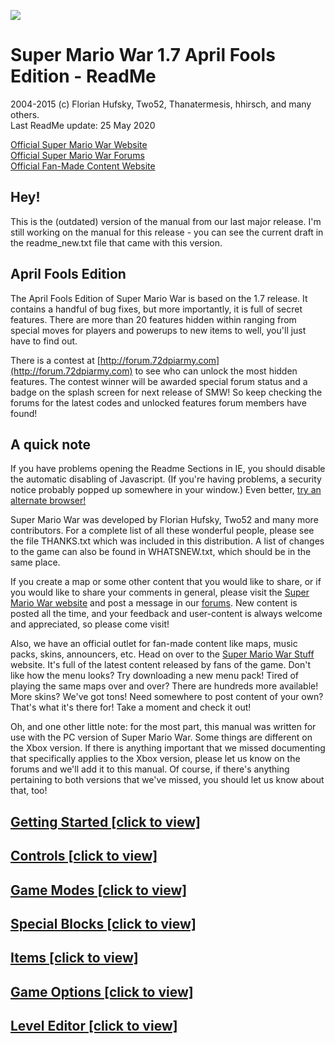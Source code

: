 ![](gfx/docs/splash.png)

<div id="content">

# Super Mario War 1.7 April Fools Edition - ReadMe

2004-2015 (c) Florian Hufsky, Two52, Thanatermesis, hhirsch, and many others.  
Last ReadMe update: 25 May 2020  

[Official Super Mario War Website](http://smw.72dpiarmy.com)  
[Official Super Mario War Forums](http://forum.72dpiarmy.com)  
[Official Fan-Made Content Website](http://smwstuff.com)

## Hey!

<div>

This is the (outdated) version of the manual from our last major release. I'm still working on the manual for this release - you can see the current draft in the readme_new.txt file that came with this version.

</div>

## April Fools Edition

<div>

The April Fools Edition of Super Mario War is based on the 1.7 release. It contains a handful of bug fixes, but more importantly, it is full of secret features. There are more than 20 features hidden within ranging from special moves for players and powerups to new items to well, you'll just have to find out.

There is a contest at [http://forum.72dpiarmy.com](http://forum.72dpiarmy.com) to see who can unlock the most hidden features. The contest winner will be awarded special forum status and a badge on the splash screen for next release of SMW! So keep checking the forums for the latest codes and unlocked features forum members have found!

</div>

## A quick note

<div>

If you have problems opening the Readme Sections in IE, you should disable the automatic disabling of Javascript. (If you're having problems, a security notice probably popped up somewhere in your window.) Even better, [try an alternate browser!](http://www.getfirefox.com)

Super Mario War was developed by Florian Hufsky, Two52 and many more contributors. For a complete list of all these wonderful people, please see the file THANKS.txt which was included in this distribution. A list of changes to the game can also be found in WHATSNEW.txt, which should be in the same place.

If you create a map or some other content that you would like to share, or if you would like to share your comments in general, please visit the [Super Mario War website](http://smw.72dpiarmy.com) and post a message in our [forums](http://forum.72dpiarmy.com). New content is posted all the time, and your feedback and user-content is always welcome and appreciated, so please come visit!

Also, we have an official outlet for fan-made content like maps, music packs, skins, announcers, etc. Head on over to the [Super Mario War Stuff](http://smwstuff.com) website. It's full of the latest content released by fans of the game. Don't like how the menu looks? Try downloading a new menu pack! Tired of playing the same maps over and over? There are hundreds more available! More skins? We've got tons! Need somewhere to post content of your own? That's what it's there for! Take a moment and check it out!

Oh, and one other little note: for the most part, this manual was written for use with the PC version of Super Mario War. Some things are different on the Xbox version. If there is anything important that we missed documenting that specifically applies to the Xbox version, please let us know on the forums and we'll add it to this manual. Of course, if there's anything pertaining to both versions that we've missed, you should let us know about that, too!

</div>

## [Getting Started [click to view]](javascript:toggleIt('gs'))

<div id="gs" class="leftbar" style="display: none;">

![](gfx/docs/ss01.png)

Super Mario War is a game for up to four players with many different modes of play. The basic goal of the game is to be the last player standing, and to accomplish this goal you must jump on your opponents' heads to kill them. There are many Mario-themed items you can use to help you kill your opponents, as well. In addition, there are several variations on this basic gameplay mechanic which you can try, such as Chicken, Capture The Flag, and so on. Plus, for those who enjoy customization, there are several aspects of the game which you can tweak to your liking through the Options menus, and if you like, you can make your own maps, skins, and other custom content to use (or download others' to use), too!

This section of the manual explains how to navigate the game's menus, and contains a short explanation of Tournaments and Tours as well. Please note that all of the controls listed in this section are defaults, and can be reconfigured if you like.

### The Main Menu

![](gfx/docs/ss02.png)

From this menu, you can access everything else in the game.

*   **Start** will take you to the Team and Character Selection screen (see below).*   **Players** allows you to change players between Player (human), Bot (computer), and None. You can't have less than two players active at any one time.*   **Match** allows you to select Single Game, Tournament 2 through 10, or any Tours you have on your machine. See Tournaments and Tours, below.*   **Options** takes you to the Options menu. For more information, check its section towards the end of this manual.*   **Controls** lets you configure the players' control schemes to your liking. For more info, check the Controls section of this manual.*   **Exit** causes the game to exit.

    ### Team and Character Selection

    ![](gfx/docs/ss03.png)

    From this screen, you can configure who is using which character and is on which team.

    *   You can select what character you'd like to be, out of all the skins you have on your machine, with Up and Down.*   You can select what team you want to be on with Left and Right.*   If you want to have the game select a skin for you at random, press Up and Down together (or if using a joystick, press the Random button).*   If you want to have a different random skin at the beginning of each match, without being able to see it beforehand, press Left and Right together (or with a joystick, press the Fast-Scroll and Random buttons together), which will change your skin into a flashing letter R.*   Press your Turbo key to lock in your selection, unless you're Player 1, who uses Enter. (If you're using a joystick, press Jump to lock in your selection, no matter which player you are.)  
    After all players have locked in, you can press Enter on this screen to go to the Game Selection screen.

    ### Game Selection

    ![](gfx/docs/ss04.png)

    From this menu, you can select your game mode, select the map you wish to use, change various mode settings, and tag your maps for easy selection. (When playing a Tour, all options on this screen, besides Start, are disabled.)

    *   **Start** starts the game.*   **Mode** allows you to change game modes. For info on these, please refer to the Game Modes section of this manual.*   **Lives/Kills/Time/Etc.** allows you to change the current game mode's basic parameter (i.e. the game length).*   **Map** allows you to change the map you want to use. You can press Left or Right to pick another map, or hold Left Shift and press Left or Right to go forward or backward 10 maps at a time. Or you can repeatedly press a letter or a number to cycle through maps whose names start with it.*   **Filters** allows you to select maps that only meet certain criteria. You can select one or more categories (such as whether or not the map contains moving platforms) and the game will only give you maps that meet all the criteria established. The bottom category, Simple, can be used as a custom filter by selecting the green question mark icon, which will give you a thumbnail view (see below) of all the maps. From there, maps can be toggled on (signified by a little coin) and off.*   **Thumbs** allows you to view many maps at once with a "thumbnail"-style view. To view other pages, scroll up or down off the screen, or hold Left Shift and press Up or Down.

    ### Playing the Game

    ![](gfx/docs/ss05.png) ![](gfx/docs/ss06.png)

    The main goal of the game is to stomp on your opponents' heads to kill them, although depending on the map you're playing on, you may be able to kill them in other ways, such as with items. There may also be additional rules or a different way of winning, depending on the mode you are playing; for information on these, you can check the Game Modes section of this manual. For information on the controls you'll be using to play the game, check out the section on Controls, below. And to learn about the different items and map elements you can use to turn the tables on your opponents, take a look at the Items and Special Blocks sections, towards the middle of the manual.

    ### Tournaments and Tours

    ![](gfx/docs/ss07.png) ![](gfx/docs/ss08.png)

    In a Tournament, players play games until one player has amassed a certain number of wins. The number of the Tournament determines how many wins are required (so, if you pick Tournament 4, you have to win four times). Each time a player wins, they will receive an icon on the scoreboard (first picture, above). This icon will be representative of the mode played.

    In a Tour, players play a series of predetermined games ("tour stops"). At the end of each game, players receive points based on how well they placed, and icons will be displayed on the scoreboard (second picture, above) to show just how each player placed in that round. Tours can be created by making a text file in the game's Tours subdirectory, following the correct format (check out simple.txt for more info). It is possible to designate how valuable each individual tour stop is (this information is displayed along the top of the scoreboard - see the screenshot), as well as which tour stops grant a bonus item to the winner.

    At the end of a Tournament, or after every game within the Tournament if that option is set (see the Options section towards the end of this manual), the winner will get a chance to spin the bonus wheel to acquire an item that they can use in the next game or games. However, in Tours, the bonus wheel will only appear in places where the tour's creator designates it, regardless of any current settings. Tour stops with this opportunity are represented on the scoreboard as small winged yellow boxes.

    </div>

## [Controls [click to view]](javascript:toggleIt('c'))

<div id="c" class="leftbar" style="display: none;">

### [PC - Keyboard [click to view]](javascript:toggleIt('pck'))

<!--Thanks to https://www.tablesgenerator.com/markdown_tables for generating this table, I was too lazy to figure it out :p-->

<div id="pck" style="display: none;">

The following are the default controls. Controls can be configured within the Controls menu, accessible from the main menu. From there, you can also switch your input devices to joysticks (see the next section for information on joystick controls).

#### Game controls

<div>

| Control  | Player 1    | Player 2 | Player 3 | Player 4           |
|----------|-------------|----------|----------|--------------------|
| Left     | Left arrow  | A        | G        | L                  |
| Right    | Right arrow | D        | J        | ' (apostrophe)     |
| Jump     | Up arrow    | W        | Y        | P                  |
| Down     | Down arrow  | S        | H        | ; (semicolon)      |
| Turbo    | Right Ctrl  | E        | U        | [ (square bracket) |
| Use Item | Right Shift | Q        | T        | O                  |
| Pause    | Enter       | n/a      | n/a      | n/a                |
| Exit     | esc         | n/a      | n/a      | n/a                |

*   Press **Left** or **Right** to move left or right.*   Press **Jump** to jump. Press **Down** to jump down through certain platforms.*   Press **Turbo** to fire your weapon or to explode if you are a Bob-Omb. Hold **Turbo** and press **Left** or **Right** to run. While running, you can pick up shells and blue blocks that are not moving. To throw these items forward, release the Turbo key. To drop shells without throwing them, hold **Down** and release the Turbo key.*   Press **Use Item** to use whatever item is stored in your Item box. For more information on items, see their section below.*   Press **Pause** to pause the game. Press it a second time to resume.*   Press **Exit** to pause the game and bring up a dialog box. From there, you can either resume play or quit the game and return to the Game Selection menu.*   Once the game has ended and the victory fanfare has played, pressing either **Pause** or **Exit** will exit the game and return you to the Game Selection menu (or to the Scoreboard if in a Tournament or a Tour).</div>

#### Menu controls

<div>

| Control     | Player 1    | Player 2 | Player 3 | Player 4           |
|-------------|-------------|----------|----------|--------------------|
| Left        | Left arrow  | A        | G        | L                  |
| Right       | Right arrow | D        | J        | ' (apostrophe)     |
| Up          | Up arrow    | W        | Y        | P                  |
| Down        | Down arrow  | S        | H        | : (colon)          |
| Select      | Enter       | E        | U        | [ (square bracket) |
| Cancel      | esc         | Q        | T        | O                  |
| Random      | Spacebar    | n/a      | n/a      | n/a                |
| Fast Scroll | Left Shift  | n/a      | n/a      | n/a                |

*   Only Player 1's menu controls may be used in most menus.*   Use **Up**, **Down**, **Left**, and **Right** to navigate through menu choices, map thumbnails, etc.*   Press **Select** to select options and confirm choices.*   Press **Cancel** to return to the previous menu.*   To change a configurable choice, highlight it and press **Select**. Use **Left** or **Right** to cycle between available options, or press **Random** to have the computer select an available option at random. Press **Select** or **Cancel** to lock in your selection. When using a slider, like the ones on the Item Selection screen, you can also hold **Fast Scroll** and press **Left** or **Right** to jump from to one end or the other.*   On the main menu, to change player settings, press **Left** or **Right** to select a player, and **Up** or **Down** to change between Player, Bot, and Off.*   On the Player Select screen, press **Up** or **Down** to select a skin to use. Press **Left** or **Right** to select the team you want to be on. Press **Select** to lock in your choice. If you want to cancel your selection and pick something else, press **Cancel**. Once everyone has locked in their choices, have Player 1 press Select to advance to the Game Select menu.*   When selecting a skin, press **Up** and **Down** together to have the computer pick one for you at random. Press **Left** and **Right** together to make the computer pick a skin for you at random at the beginning of each round, even in the middle of a Tournament or Tour.*   When selecting a map, hold **Fast Map** and press **Left** or **Right** to go 10 maps at a time. When viewing maps by thumbnails, hold **Fast Scroll** and press **Up** or **Down** to quickly scroll through pages.</div>

</div>

### [PC - Joystick [click to view]](javascript:toggleIt('pcj'))

<div id="pcj" style="display: none;">

When using joysticks, it is important to note that there are a couple of differences in some basic controls. It is also important to note that the default settings for inputs are, most likely, _not_ the ones you want, since every joystick internally numbers and names its buttons differently (for example, on Joystick A, "button 1" might be the A button, whereas on Joystick B it's the left trigger). So when you set the game up to use a joystick, be sure to configure the buttons to something you like. (For this reason, the default controls will not be listed here.)

The following are the changes to the controls when using a joystick. For information on controls not listed here, see the Keyboard section.

*   In-game, to jump down through platforms, you have to hold **Down** and press **Jump**, instead of just pressing Down.*   All players with joysticks have **Random** and **Fast Map** menu controls. In addition, all players with joysticks have control in menus, not just Player 1.*   When selecting skins, to have the game select one at random, you must press **Random** instead of Up and Down together. Similarly, instead of pressing Left and Right toegether to get a random skin for each match, you have to hold **Fast Map** and press **Random**.</div>

### [Xbox [click to view]](javascript:toggleIt('xbox'))

<div id="xbox" style="display: none;">

When playing on the Xbox, each player is "locked in" to their joystick - in other words, Player 1 will always use the joystick plugged into the first port, etc.

The following are the default controls. All controls can be reconfigured via the Controls menu, accessible from the main menu.

#### Game controls

<div>

| Control  | Button (All Players) |
|----------|----------------------|
| Left     | Left (D-Pad)         |
| Right    | Right (D-Pad)        |
| Jump     | A                    |
| Down     | Down (D-Pad)         |
| Turbo    | X                    |
| Use item | Y                    |
| Pause    | Start                |
| Exit     | Back                 |

*   Press **Left** or **Right** to move left or right.*   Press **Jump** to jump. Hold **Down** and press **Jump** to jump down through certain platforms.*   Press **Turbo** to fire your weapon or to explode if you are a Bob-Omb. Hold **Turbo** and press **Left** or **Right** to run. While running, you can pick up shells and blue blocks that are not moving. To throw these items forward, release the Turbo key. To drop shells without throwing them, hold **Down** and release the Turbo key.*   Press **Use Item** to use whatever item is stored in your Item box. For more information on items, see their section below.*   Press **Pause** to pause the game. Press it a second time to resume.*   Press **Exit** to pause the game and bring up a dialog box. From there, you can either resume play or quit the game and return to the Game Selection menu.*   Once the game has ended and the victory fanfare has played, pressing either **Pause** or **Exit** will exit the game and return you to the Game Selection menu (or to the Scoreboard if in a Tournament or a Tour).</div>

#### Menu controls

<div>

| Control     | Button (All Players) |
|-------------|----------------------|
| Left        | Left (D-Pad)         |
| Right       | Right (D-Pad)        |
| Up          | Up (D-Pad)           |
| Down        | Down (D-Pad)         |
| Select      | A                    |
| Fast Scroll | Y                    |
| Random      | X                    |
| Cancel      | Back                 |

*   Use **Up**, **Down**, **Left**, and **Right** to navigate through menu choices, map thumbnails, etc.*   Press **Select** to select options and confirm choices.*   Press **Cancel** to return to the previous menu.*   To change a configurable choice, highlight it and press **Select**. Use **Left** or **Right** to cycle between available options, or press **Random** to have the computer select an available option at random. Press **Select** or **Cancel** to lock in your selection. When using a slider, like the ones on the Item Selection screen, you can also hold **Fast Scroll** and press **Left** or **Right** to jump from to one end or the other.*   On the main menu, to change player settings, press **Left** or **Right** to select a player, and **Up** or **Down** to change between Player, Bot, and Off.*   On the Player Select screen, press **Up** or **Down** to select a skin to use. Press **Left** or **Right** to select the team you want to be on. Press **Select** to lock in your choice. If you want to cancel your selection and pick something else, press **Cancel**. Once everyone has locked in their choices, press Select to advance to the Game Select menu.*   When selecting a skin, press **Random** to have the computer pick one for you at random. Hold **Fast Scroll** and press **Random** to make the computer pick a skin for you at random at the beginning of each round, even in the middle of a Tournament or Tour.*   When selecting a map, hold **Fast Scroll** and press **Left** or **Right** to go 10 maps at a time. When viewing maps by thumbnails, hold **Fast Scroll** and press **Up** or **Down** to quickly scroll through pages.</div>

</div>

</div>

## [Game Modes [click to view]](javascript:toggleIt('gm'))

<div id="gm" class="leftbar" style="display: none;">

There are many different ways to play Super Mario War. Each one is a little different than all the others, and each one requires different strategies. In addition, some modes have additional options that you can use to customize your game further. In the listings of possible options below, the defaults are shown in bold.

An option common to all modes (and subsequently not listed under each one) is the ability to set the basic parameter to "Unlimited", or Free Play.

### ![](gfx/docs/m01.png) Classic

This is the original Mario War game where each player starts with X lives and the last player with any lives left is the winner. Touching a hazard (such as spikes) causes you to lose a life; collecting a 1UP mushroom gives you an extra life.

Basic Parameter: **Lives** (5 to 100 by 5s, **10** default)

Additional Parameters: None

### ![](gfx/docs/m02.png) Frag Limit

This is the standard frag limit game where the first player to kill X players wins. Dying on a hazard causes you to lose a frag; collecting a 1UP mushroom gives you an extra frag.

Basic Parameter: **Kills** (5 to 100 by 5s, **20** default)

Additional Parameters: None

### ![](gfx/docs/m03.png) Time Limit

This is a timed game played to the number of seconds you select. The player with the most frags at the end of this time is the winner. Dying on a hazard causes you to lose a frag; collecting a 1UP mushroom gives you an extra frag.

Basic Parameter: **Time** (30 to 600 by 30s, **60** default)

Additional Parameters: None

### ![](gfx/docs/m04.png) Jail

This mode is similar to Frag Limit, but with a couple of modifications. Each player you kill in this mode will spawn in jail. When a player is in jail, their movement is slowed down and their jumping ability is hampered. If all the players on other teams are jailed, you earn extra points and everyone (both on your team and other teams) is freed. (This bonus is disabled in a 1v1 match, however, due to complete pointlessness.) If a player on your team tags you while in jail, you are freed. You are also freed if you spend enough time in jail.

Basic Parameter: **Kills** (5 to 100 by 5s, **20** default)

Additional Parameters:

*   **Free Timer** (# of seconds to get out of jail): None, 5, 10, 15, **20**, 25, 30, 35, 40, 45, 50, 55, 60*   **Tag Free** (whether you can tag your teammates to free them): **On**, Off

    ### ![](gfx/docs/m05.png) Coin Collection

    This game isn't about killing other players, it is about collecting coins. One or more coins will appear somewhere on the map. If someone grabs a coin, or if nobody can get to one within a certain amount of time, a new one will appear somewhere else. The first player to collect X coins wins. Whether dying has an effect can be set in this mode's optins, and collecting a 1UP counts as collecting a coin.

    Basic Parameter: **Coins** (5 to 100 by 5s, **20** default)

    Additional Parameters:

    *   **Penalty** (whether there is a -1 penalty for death): On, **Off***   **Quantity** (how many coins will appear at once): **1**, 2, 3, 4, 5

    ### ![](gfx/docs/m06.png) Stomp

    In this mode, Goombas, Cheep Cheeps, and Koopas will randomly spawn; the goal is to stomp or shoot as many as you can. The first player to kill X enemies wins. Stomping other players does nothing; neither does getting killed on hazards. Collecting a 1UP counts as an extra kill.

    Basic Parameter: **Kills** (10 to 200 by 10s, **10** default)

    Additional Parameters:

    *   **Rate** (how often, in general, enemies appear): Very Slow, Slow, **Moderate**, Fast, Very Fast*   **Goomba, Koopa, and Cheep Cheep Sliders** (comparative rates of each enemy appearing): 0 to 10 each (defaults of 1, 1, and 2 respectively)

    ### ![](gfx/docs/m07.png) Yoshi's Eggs

    In this mode, a Yoshi and a bouncy little green-spotted egg will randomly spawn. Players can pick the egg up by holding the Turbo button and bring it back to Yoshi to gain a point. The first person to return X eggs to Yoshi wins the game. If you die, of course, you will lose the egg; collecting a 1UP gives you an additional point. If the egg is not grabbed for a long enough period of time, it will move to another random location.

    Basic Parameter: **Eggs** (5 to 100 by 5s, **20** default)

    Additional Parameters: None

    ### ![](gfx/docs/m08.png) Capture The Flag

    In this mode, each team has a base and a flag. The goal is to protect your flag from being stolen and at the same time steal other teams' flags and bring them back to your base. The first team to return X enemy flags to their base wins. You can also bring your own flags back to your base if you can retrieve them from an opponent. Collecting a 1UP counts as having collected an enemy flag; dying in any way has no effect on your score.

    Basic Parameter: **Flags** (5 to 100 by 5s, **20** default)

    Additional Parameters:

    *   **Speed Slider** (for adjusting the speed of the bases' movement): 0 to 8 (default of 0)*   **Touch Return** (whether you can return your own flag to base just by touching it): On, **Off***   **Point Move** (whether your base moves after you score): **On**, Off*   **Auto Return** (seconds before your flag returns itself): None, 5, 10, 15, **20**, 25, 30, 35, 40, 45, 50, 55, 60

    ### ![](gfx/docs/m09.png) Chicken

    In this mode, the first person to kill another person will turn into the chicken. The player that is the chicken will constantly rack up points. The first player to X points wins. Dying on spikes will cause you to stop being the chicken, if you are; collecting a 1UP mushroom will give you 10 points no matter who you are. Killing another player while you're the chicken will also give you a bonus of 5 points.

    Basic Parameter: **Points** (50 to 1000 by 50s, **200** default)

    Additional Parameters:

    *   **Show Target** (whether an extra crosshair is displayed around the chicken): **On**, Off

    ### ![](gfx/docs/m10.png) Tag

    Tag is essentially the opposite of Chicken mode. At the start, one player will randomly be chosen as the tagged player (they will turn bright green with a white border). It is the job of the tagged one to kill (or touch) somebody else to transfer the tag. The tagged player gets a speed boost to help him catch the other players. When you're the tagged player, you'll constantly be losing points. When you hit 0, you are removed from the game and the player with the highest points will then become tagged. Being killed or killing yourself takes 5 points off your score and collecting a 1UP mushroom restores 10 points.

    Basic Parameter: **Points** (50 to 1000 by 50s, **200** default)

    Additional Parameters:

    *   **Touch Tag** (whether you can transfer the tag by just touching): **On**, Off

    ### ![](gfx/docs/m11.png) Star

    In this mode, there will either be a Ztar or a Shine, depending on how the options are set. One player will be designated to be the owner of this object, and if other players touch it, they will steal the object's ownership status. There is also a timer that gradually counts down.

    *   If the object in play is a Ztar, whoever has it when the clock hits 0 will lose a life. The clock will reset, and the same person will own the Ztar next time. Once a player is eliminated, the Ztar will go to the next player who has the most lives remaining (chosen at random if there is a tie). If you own the Ztar, you should try to hit other people with it (either by tagging or by throwing) so that they will take ownership.*   If the object in play is a Shine, whoever _doesn't_ have it when the clock hits 0 will lose a life. The clock will reset, and the Shine will change owners to whoever has the least number of lives remaining (chosen at random if there is a tie). If you own the Shine, you should try to keep it away from other players so that they can't take ownership.*   In either case, if the object in play stays out of its owner's hands for too long, it will warp right to them so they can start using it/keeping it away again.  

    Dying in any way other than from the countdown ending has no effect on your score. It's also important to know that in this mode, since the number of lives you start with is quite small, and extra lives are very valuable, 2UPs and 3UPs are only worth 1 extra life, and 5UPs are worth only 2.

    Basic Parameter: **Lives** (1 to 20, **5** default)

    Additional Parameters:

    *   **Time** (# of seconds on the timer): 5, 10, 15, 20, 25, **30**, 35, 40, 45, 50, 55, 60*   **Star Type** (which object is used): **Ztar**, Shine

    ### ![](gfx/docs/m12.png) Domination

    This mode is like the domination mode from many FPSs. There will be several bases randomly placed around the map and it is the goal to control as many of them as possible. You control them by tagging them. The more you control, the faster you accumulate points; the first player to accumulate X points wins. Additionally, every so often the bases will automatically relocate themselves to new, random positions. Collecting a 1UP gives you 10 points; what happens when you die (by any means) can be set in this mode's options.

    Basic Parameter: **Points** (50 to 1000 by 50s, **200** default)

    Additional Parameters:

    *   **Quantity** (the number of bases that appear): 1 to 10, # Players - 1, # Players, **# Players + 1**, # Players + 2 to 6, 2x Players - 3 to 1, 2x Players, 2x Players + 1 or 2*   **Relocate** (time between relocations): Never, 5, 10, 15, **20**, 25, 30, or 45 seconds, 1, 1.5, 2, 2.5, or 3 minutes  
    On Death:  
    *   **Lose Bases** (whether your bases reset to neutral): **On**, Off*   **Move Bases** (whether your bases move): On, **Off***   **Steal Bases** (whether your bases are taken by who killed you): On, **Off***   Steal Bases overrides Lose Bases when it is on.

    ### ![](gfx/docs/m17.png) King Of The Hill

    In this mode there is a small zone, "the hill," designated by a chainlink fence design. While your team is the only one with players in this zone, you have control of the hill; its border will change to your team's color and your team will gain points at a constant rate. However, the hill will occasionally relocate itself to a new, random position. First team to X points wins. Collecting a 1UP grants 10 points; dying does not affect your score.

    Basic Parameter: **Points** (50 to 1000 by 50s, **200** default)

    Additional Parameters:

    *   **Size** (size of the scoring zone): 2x2, **3x3**, 4x4, 5x5*   **Relocate** (time between relocations): Never, 5, 10, 15, **20**, 25, 30, or 45 seconds, 1, 1.5, 2, 2.5, or 3 minutes

    ### ![](gfx/docs/m13.png) Race

    In this mode, you must race around the map tagging moving targets in numerical order (you must tag "1" first, then "2", and so on). As you tag targets, your team indicator will appear on them. Once you tag all the numbered targets, head to the finish line (the checkered flag) to score a point. Collecting a 1UP gives you one extra lap; the penalty for dying can be configured in this mode's options. (It should be noted that in Race mode, 2UPs and 3UPs are only worth 1 extra lap, and 5UPs are worth only two, due to the usual small size of the goal score.)

    Basic Parameter: **Laps** (5 to 100 by 5s, **10** default)

    Additional Parameters:

    *   **Quantity** (the number of targets, including the checkered flag): 2, 3, **4**, 5, 6, 7, 8*   **Speed** (how fast the targets move): Very Slow, Slow, **Moderate**, Fast, Very Fast*   **Penalty** (what you lose when you die): None, One Goal, **All Goals**

    ### ![](gfx/docs/m14.png) Owned

    This mode is similar to Domination, except the players are your targets. Each player that you kill will spawn with a circle of your color behind them. For every player you have "Owned", the faster you accumulate points. If you are killed, you lose all your owned players. Collecting a 1UP gives you 10 points. Also, if you kill one of the players you already own, you will receive an extra 5 points.

    Basic Parameter: **Points** (50 to 1000 by 50s, **200** default)

    Additional Parameters: None

    ### ![](gfx/docs/m15.png) Frenzy

    This mode has the same rules as Frag Limit, except special powerup cards will randomly spawn around the map. Collecting one of these cards has the same effect as getting that item out of an item box, for the most part. This just makes the basic deathmatch just a little more exciting, not to mention that it lets you have items on maps that usually don't. There are twelve items that can appear on the cards: Bob-Ombs, Fire Flowers, Hammers, Feathers, Boomerangs, POWs, MOds, Bullet Bills, and all four different types of Shells.

    Basic Parameter: **Kills** (5 to 100 by 5s, **20** default)

    Additional Parameters:

    *   **Limit** (the number of item cards shown at once): Single Powerup, 1 to 5 Powerups, **# Players - 1**, # Players,  
    # Players + 1 to 3*   **Rate** (how long it takes for new cards to appear when they can): Instant, 1, 2, **3**, 5, 10, 15, 20, 25, or 30 seconds*   **Store Shells** (see note): **On**, Off*   **Sliders for Items** (comparative frequencies of each one appearing on cards): 0 to 10 each (defaults of 1 for Fire Flowers and Hammers, and 0 for everything else)  
    *   If Limit is set to Single Item, no more cards will appear until the person who picked up the first one uses it (in the case of Stored items or the Bob-Omb), no longer has it (in the case of Weapon items or the Bob-Omb), or has touched it (in case of Shells). In either case there is no delay for the card to appear after the first time. (This is the same way that the card in Bob-Omb mode worked in version 1.5.)*   If Store Shells is set to On, then when you touch a shell card, the shell will become a Stored item. If it is set to Off, then touching a shell card has the same effect as touching a regular shell (i.e. if you are holding Turbo then you will grab the shell; otherwise you will just kick it out of midair).

    ### ![](gfx/docs/m16.png) Survival

    This mode has the same rules as Classic, except now, Thwomps will rain down from the sky, Podoboos will pop up from the bottom, and fireballs will shoot in from the sides. Hitting any of these hazards will kill you. Just as in Classic, the last player alive wins.

    Basic Parameter: **Lives** (5 to 100 by 5s, **20** default)

    Additional Parameters:

    *   **Thwomp, Podoboo, and Fireball sliders** (comparative frequencies of each one appearing): 0 to 10 each (defaults of 1, 0, and 0 respectively)*   **Density** (how often hazards appear overall): Very Low, Low, **Medium**, High, Very High*   **Speed** (how fast Thwomps fall down): Very Slow, Slow, **Moderate**, Fast, Very Fast*   **Shield** (allows you to set a separate shield setting for this mode): **On**, Off</div>

## [Special Blocks [click to view]](javascript:toggleIt('sb'))

<div id="sb" class="leftbar" style="display: none;">

### ![](gfx/docs/b01.png) Bricks

If you hit these from underneath, or from the side with a shell, they will break. If anything is standing on these when you break them from below, you will kill it.

### ![](gfx/docs/b02.png) Note Blocks

These make you bounce. If you time your jump off them, you can go really high!

### ![](gfx/docs/b03.png) Item Boxes

If you hit one of these from underneath, or from the side with a shell, a random item will pop out of it. You can also kill things on top of these by bumping them.

### ![](gfx/docs/b04.png) Flip Blocks

If you hit these from underneath, they will start spinning. While they are spinning, you can go through them as if they weren't there. If they aren't spinning, and you hit these with shells, they will break.

### ![](gfx/docs/b05.png) Bounce Blocks

If something is standing on one of these, and you hit it from underneath, you will kill what was standing there. Don't stand on these too much if you can avoid it!

### ![](gfx/docs/b06.png) Donut Blocks

If you stand on these too long they will fall off the map. Watch out for traps underneath!

### ![](gfx/docs/b07.png) Blue Throw Blocks

You can pick these up and throw them at other players with the Turbo button. They will break when they hit a wall or another player. They will also disappear by themselves if you hold them for too long.

### ![](gfx/docs/b08.png) ON/OFF Switches

These come in four colors. While they are ON, all corresponding Switch Blocks on the map will be solid; similarly, while they are OFF, their Switch Blocks will be transparent. When you hit one of these from underneath or with a shell from the side, they will switch states. You can also kill people standing on Switches by bumping them from underneath.

### ![](gfx/docs/b09.png) Switch Blocks

Like the Switches, these come in four colors. When you can see their outlines, you can travel right through them; while they are completely visible, they act as a regular solid tile.

</div>

## [Items [click to view]](javascript:toggleIt('pu'))

<div id="pu" class="leftbar" style="display: none;">

Items in the game can be acquired in two ways: from item boxes ("?" blocks) or from Bonus Wheel spins. When collecting an item from an item box, it may be used instantly or it may be stored for later use, depending on the item. Items that are acquired by spinning the Bonus Wheel will always become a stored item at the beginning of each game you play, until they are overridden by another wheel spin or are cleared via the options menu.

Here are the classes of items:

*   **<font color="00aa00">Instant</font>** - These will be used immediately by the player upon picking it up.*   **<font color="770077">Stored</font>** - These will be stored in the player's item box and can be used at any time by pressing the Item button.*   **<font color="0000ff">Collectable</font>** - These will be treated as Instant items if the player doesn't already have them; otherwise they will be treated as Stored items.*   **<font color="ff0000">Weapon</font>** - These are just like Collectables, except that if you already have another Weapon, the one you already had becomes stored instead of the one you just got. Each player's current Weapon is displayed on top of their player icon on the score display.*   **<font color="ff7700">Throwable</font>** - These items cannot be gathered like other items, but you can pick them up when they are not moving by holding the Turbo button. When you release the button, you will throw the item.

    ### ![](gfx/docs/i01.png) 1UP Mushroom

    **Type: <font color="00aa00">Instant</font>**

    In game modes where the score is a measure of lives, frags, Goomba kills, etc., this item will grant you an extra life, frag, lap, etc. In all other modes, this item will grant you 10 extra points.

    ### ![](gfx/docs/i02.png) 2UP Mushroom

    **Type: <font color="00aa00">Instant</font>**

    Catching this pretty pink 'shroom counts as having collected 2 1UP Mushrooms (so you will receive either 2 extra lives, frags, etc., or 20 points towards the goal, with the exception of Race and Star modes in which this item still grants only 1 extra point). However, it moves a little faster than a 1UP.

    ### ![](gfx/docs/i03.png) 3UP Mushroom

    **Type: <font color="00aa00">Instant</font>**

    Grabbing a blue mushie counts as having collected 3 1UP Mushrooms (so you will receive either 3 extra lives, frags, etc., or 30 points towards the goal, with the exception of Race and Star modes in which this item still grants only 1 extra point). However, it moves quite a bit faster than a 1UP.

    ### ![](gfx/docs/i04.png) 5UP Mushroom

    **Type: <font color="00aa00">Instant</font>**

    Snagging this golden treat counts as having collected 5 1UP Mushrooms (so you will receive either 5 extra lives, frags, etc., or a whopping 50 points towards the goal, with the exception of Race and Star modes in which this item grants only 2 extra points). However, it is the fastest-moving of all the mushrooms, as well as the rarest item in the game!

    ### ![](gfx/docs/i07.png) Poison Mushroom

    **Type: <font color="00aa00">Instant</font>**

    Upon collecting this item, unless you are invincible, you will die. This will have the same effect on your score as hitting spikes or lava.

    ### ![](gfx/docs/i20.png) Mystery Mushroom

    **Type: <font color="00aa00">Instant</font>**

    When you grab this item, everyone on the map will immediately switch positions and stored items with each other. The actual switching is random, so you could swap with Player 2 one time and with Player 3 the next. If whoever takes your place dies within one second of getting there, you will be credited with a kill. Additionally, whoever's place you take, you will also take their stored item in place of yours, even if they didn't have anything (in which case you will then have nothing stored). The effect used when players switch can be changed in the Options menu under Item Settings.

    ### ![](gfx/docs/i05.png) Fire Flower

    **Type: <font color="ff0000">Weapon</font>**

    This item gives you the ability to shoot deadly fireballs with the turbo button. Fireballs bounce along the ground for a while until they disappear, but they will also disappear if they hit a wall or another player.

    ### ![](gfx/docs/i08.png) Hammer

    **Type: <font color="ff0000">Weapon</font>**

    This item will give you the ability to throw hammers. Hammers travel in an arc whose lateral distance is determined by how fast you are moving, and as a result, hammers are not very easy to aim - but they can give you a big advantage over players who are trying to jump you if you can use them well.

    ### ![](gfx/docs/i19.png) Boomerang

    **Type: <font color="ff0000">Weapon</font>**

    This item gives you the ability to shoot boomerangs. Using the default behavior, Boomerangs will travel ahead in a long arc before turning around and going in a straight line until they disappear. However, there are other trajectory types you can choose, under the Options menu (see below), if you don't like the default. Boomerangs, like hammers, can be shot through solid walls.

    ### ![](gfx/docs/i18.png) Feather

    **Type: <font color="ff0000">Weapon</font>**

    When you grab this item, you will don a cape and be granted the ability to jump a second time in midair! The second jump will be weaker than the first, though. This item is great for reaching high ledges, items, and targets. (Note that even though the Feather doesn't allow you to shoot anything, it still counts as a Weapon, so you can't have both a Feather and a Fire Flower, for example.)

    ### ![](gfx/docs/i06.png) Invincibility Star

    **Type: <font color="0000ff">Collectable</font>**

    Gives the player invincibility for 10 seconds. During this time, the player can walk on spikes/lava, stay above the map as long as they want, continually fall without burning up, and kill other players just by touching them.

    ### ![](gfx/docs/i10.png) Bob-Omb

    **Type: <font color="0000ff">Collectable</font>**

    This item turns you into a Bob-Omb. Pressing the turbo button causes you to explode and kill players around you. However, you can only explode once before you return to normal again. If you kill a player who is a Bob-Omb, and you aren't one already (which includes if you were one and just exploded), you will steal their Bob-Omb status.

    ### ![](gfx/docs/i09.png) Clock

    **Type: <font color="770077">Stored</font>**

    When you use this item, all players that are not on your team will be slowed down and will only be able to jump 2 blocks high. These effects last for 10 seconds.

    ### ![](gfx/docs/i13.png) Bullet Bill

    **Type: <font color="770077">Stored</font>**

    When this item is used, Bullet Bills of your team color will fire in from the sides of the screen for about 5 seconds. Players on the opposing team must dodge or jump on the Bullet Bills to avoid death. Additionally, If two players' Bullet Bills collide, they will explode. This explosion will kill anyone it touches, including the owners of the Bullet Bills.

    ### ![](gfx/docs/i11.png) POW Block

    **Type: <font color="770077">Stored</font>**

    When this item is used, the screen shakes for about half a second and any players that touch the ground during this time are killed. You should watch for when an opponent uses one of these, and make sure you make a big jump so you don't die.

    ### ![](gfx/docs/i12.png) MOd Block

    **Type: <font color="770077">Stored</font>**

    This item acts exactly like the POW block, except that when you use it, instead of killing players on the _ground_, you kill players in the _air_. So, when an opponent is using one of these, you should stay on the ground for a bit to avoid getting killed.

    ### ![](gfx/docs/i14.png) Green Shell

    **Type: <font color="ff7700">Throwable</font>**

    When this item is thrown or stomped on, it will start bouncing around the map. It can be jumped a second time to stop it. It will kill the first person it hits while it is moving, and will disappear afterwards. It will also disappear if it stays moving for too long without hitting anyone. You can also kill Green Shells with projectile weapons such as fireballs. Green shells will not disappear by themselves if they are not moving or if someone is carrying them.

    ### ![](gfx/docs/i15.png) Red Shell

    **Type: <font color="ff7700">Throwable</font>**

    This item is exactly like a Green Shell except for one detail: it doesn't stop when it hits one player, and will instead plow through as many things as are in its way until its time runs out or until someone shoots it.

    ### ![](gfx/docs/i16.png) Spiny Shell

    **Type: <font color="ff7700">Throwable</font>**

    This item is exactly like the Red Shell, except that it is covered in spikes and so it can't be jumped on to stop it once it's going. It can still be shot, though.

    ### ![](gfx/docs/i17.png) Buzzy Shell

    **Type: <font color="ff7700">Throwable</font>**

    This item is exactly like the Red Shell, except that it is immune to projectile weapons. It can still be jumped, though.

    #### A couple notes about Shells

    When two shells collide, if they are both the same "strength" (i.e. if they are both green or if they are both multikilling shells) then both of them will die. Otherwise, only the green shell will die (the multikilling shell will kill it and keep going). Also, when you win a shell from the Bonus Wheel, it will become a stored item. When you use it, if you are holding the Turbo button, the shell will appear in your hands so you can kick it; otherwise, it will appear in front of you and start moving right away.

    </div>

## [Game Options [click to view]](javascript:toggleIt('go'))

<div id="go" class="leftbar" style="display: none;">

### [Gameplay [click to view]](javascript:toggleIt('gameplay'))

<div id="gameplay" style="display: none;">

#### Respawn

This option allows you to configure how long it takes your character to respawn after dying. It can be set to any value between 0 (instant) and 10 seconds, in increments of 0.5 seconds.

#### Shield

This allows you to change the amount of time for which you are invincible right after spawning or warping. It can be set to any value between 0 (none) and 5 seconds, in increments of 0.5 seconds.

#### Bounds Time

In play, if someone stays above the top edge of the screen for too long, they will be penalized by dying. This option allows you to configure how much time is allowed before being penalized. It can be set between 1 and 10 seconds, in increments of 1 second, or you can disable it altogether by setting it to Infinite.

#### Warp Locks

This can be set to any value between 1 and 10 seconds, in increments of 1 second, or it can be set to Off. When set to anything other than Off, after one player uses a set of warps, all the warps in that set will be locked for the specified time to prevent other players from using them. When set to Off, warps can be used freely.

#### Bots

You can choose what difficulty level you want the AI to be here, between Very Easy, Easy, Moderate, Hard, and Very Hard. Very Hard is equivalent to the AI strength from version 1.6 and before.

#### Frame Limit

Here you can set the FPS as low as 10 and as high as 500 (!) frames per second, with a default speed of 62, or you can even turn the FPS limitation off altogether. If you have problems running the game at the default, or if you want to practice at a slower or faster speed, you should check this option out. Bear in mind that the game uses 62 as the number of frames per second when calculating things like how long shells last, so if you set the FPS to lower than that then things will last longer, and if you set it higher then things won't last as long.

#### Point Speed

This can be set to Very Slow, Slow, Moderate, Fast, or Very Fast. It controls how fast players accrue or lose points in point-based modes such as Domination or Tag. Moderate is equivalent to the point speed from version 1.6 and before.

</div>

### [Team [click to view]](javascript:toggleIt('team'))

<div id="team" style="display: none;">

#### Kills

When this is on, you can jump on and shoot your own teammates. When it is off, you and your projectiles will go through your teammates. This does _not_ apply to shells or throw blocks, however!

#### Team Colors

When this is on, all teammates will be set to the same color. (It is recommended that teammates choose different-looking skins, in this case.) When off, player 1 will always be red, Player 2 will be green, and so on.

</div>

### [Item Selection [click to view]](javascript:toggleIt('items'))

<div id="items" style="display: none;">

On this screen, there are 20 sliders, each corresponding to one of the different items that can appear from a "?" block, as well as the relative frequency of that one popping out. Each slider can be set from 0 to 10 inclusive, with 0 meaning the item will not appear at all.

As an example, the defaults for 1UP Mushrooms, Poison Mushrooms, POW Blocks, and MOd Blocks are 10, 5, 2, and 2 respectively. That means a 1UP is twice as likely to appear as a Poison Mushroom and 5 times as likely to appear as a POW, by default, and that POWs and MOds appear with equal frequency since they have the same number.

</div>

### [Item Settings [click to view]](javascript:toggleIt('isettings'))

<div id="isettings" style="display: none;">

#### Stored Use

This affects how long of a delay there is between pressing the item button and using your stored item. The higher the delay, the more reaction time your opponents have. This can be set to Very Slow (where it takes around two full seconds to use items), Slow, Moderate, Fast, and Very Fast (less than half a second).

#### Item Spawn

This allows you to set how long it takes for item boxes to generate another item after one gets knocked out of them. It can be set to any value between 5 and 60 seconds, in increments of 5 seconds.

#### Swap Style

This allows you to change the style of swap used with the Mystery Mushroom. Blink causes the players to blink back and forth. Walk causes them to walk in a straight line to their new destinations. Instant eliminates the delay caused by the other two animations and is the most chaotic of the three options.

#### Bonus Wheel

This can be set to Tournament Win, Every Game, or Off. When on Tournament Win, the bonus wheel appears after the end of a tournament and grants the winner an item. When on Every Game, the wheel appears after every game instead of just tournament-winning ones. When set to Off, the wheel does not appear.

#### Bonus Item

When set to Until Next Spin, players will keep items that they won from the bonus wheel until the someone spins the wheel again (i.e. there will only ever be one bonus item in play). When set to Keep Always, players will keep their bonus wheel items until they spin for new ones (so there can be multiple bonus items in play).

#### Reset Items

If someone has an item from the bonus wheel, this will allow you to get rid of it.

</div>

### [Weapons & Projectiles [click to view]](javascript:toggleIt('projectiles'))

<div id="projectiles" style="display: none;">

#### Fireball Life

This can be set between 1 and 10 seconds, in increments of 1 second. Fireballs will automatically disappear after they have stayed onscreen for this long.

#### Fireball Limit

This allows you to limit the number of fireballs you can shoot with each flower you get. It can be set to 2, 5, 8, 10, 12, 15, 20, 25, 30, 40, 50, or Unlimited.

#### Feather Jumps

This can be set between 1 and 5, and it simply determines how many extra midair jumps the Feather grants.

#### Feather Limit

This allows you to limit the number of midair jumps you can make. It can be set to 2, 5, 8, 10, 12, 15, 20, 25, 30, 40, 50, or Unlimited. Bear in mind that if you do multiple midair jumps in a row (using the Feather Jumps setting above), every single one counts as a separate weapon use.

#### Boomerang Style

With this, you can switch between Flat, SMB3, and Zelda styles.

*   Flat style makes the boomerangs travel straight forward until they hit the edge of the screen, after which they "bounce" back and travel straight towards the other edge of the screen.*   SMB3 style makes the boomerangs travel in a long forward arc before turning around and coming back in a straight line.*   Zelda style makes the boomerangs travel straight forward for a short distance before turning around and seeking out the player that shot them.

    #### Boomerang Life

    This can be set between 1 and 10 seconds, in increments of 1 second. Like the Fireball Life setting, boomerangs will automatically disappear after staying onscreen for this long.

    #### Boomerang Limit

    This allows you to limit the number of boomerangs you can shoot with each pickup. Like the other Limit options, it can be set to 2, 5, 8, 10, 12, 15, 20, 25, 30, 40, 50, or Unlimited. Unlike other weapons, however, if you don't catch your own boomerangs, you are penalized by an extra shot.

    #### Hammer Life

    This can be set between 0.5 and 1.2 seconds, in increments of 0.1 second, or you can set it to No Limit. Like the Fireball Life setting, hammers will automatically disappear after staying onscreen for this long. If you set this to No Limit, then hammers will disappear off the bottom of the screen.

    #### Hammer Delay

    Because hammers are so powerful, there is a delay after firing one in which you are not allowed to fire another. Here, you can set this delay to between 0 (none) and 1 second, in increments of 0.1 second.

    #### Hammer Power

    When this is set to One Kill, hammers disappear when they hit something. When set to Multiple Kills, hammers will go right through everything they touch!

    #### Hammer Limit

    This allows you to limit the number of hammers you can shoot with each item pickup. Like the Fireball limit, it can be set to 2, 5, 8, 10, 12, 15, 20, 25, 30, 40, 50, or Unlimited.

    #### Shell Life

    This setting allows you to change how long shells last before they automatically disappear. It can be set to 1, 2, 3, 4, 5, 6, 7, 8, 9, 10, 15, 20, 25, or 30 seconds, or you can set it to Unlimited.

    #### Blue Block Life

    Similar to the Shell Life setting, this allows you to change how long Blue Blocks last before they disappear. Unlike the Shell setting, however, this also affects how long you can hold them before they disappear in your hands. The same options as for Shell Life are available.

    </div>

### [Graphics [click to view]](javascript:toggleIt('graphics'))

<div id="graphics" style="display: none;">

#### Spawn

This allows you to change the way players appear on the map.

*   When set to **Instant**, players will simply appear out of nowhere.*   When set to **Door**, players will drop out of doors, as in the original DOS Mario War. The door's appearance causes about one half second of extra delay between the start and end of spawning.*   When set to **Swirl**, a large, colorful swirl will appear just before players spawn. This option makes the spawn very easy to spot, but also causes around one full second of extra delay.

    #### Awards

    This allows you to change the type of extra eyecandy shown on screen when a player gets three or more consecutive kills.

    *   **Fireworks** causes basic eyecandy to shoot out of the player, like a fireworks display.*   **Spiral** causes basic eyecandy to spiral out from the player.*   **Ring** causes small icons to circle the player. These icons represent the last 10 kill types (so, for example, when you hit someone with a fireball, you will receive a Fire Flower icon). When the player is killed, these icons will scatter.*   **Souls** causes nothing to be displayed until the player's chain of kills is broken, after which several icons will fly out of the dead player, representing the souls of the players he killed.*   **Text** causes a simple text indicator to pop out of the player. (This is also the only option which gives an award for only 2 consecutive kills.)*   **None** disables all effects.

    #### Scores

    This option enables you to change where the scores are displayed onscreen. Top and Bottom place all the scores in those places, and Corners will put one score in each corner of the screen.

    #### Crunch

    When this is on, the screen will "crunch" each time someone dies, just as in the original DOS Mario War.

    #### Top Layer

    Some maps have layers of tiles which the players can move behind. When this is set to Foreground, the players and all the special blocks on the map will appear behind these tiles. When this is set to Background, the players, blocks, projectiles, etc. will appear in front of these tiles. Setting this to Background can improve performance on slower machines, but will often cause the game to look weird because the players will be walking in front of stuff they shouldn't be.

    #### Crown

    When this is On, the crown that appears on the winner's head on the score display will also appear on their head in the actual game, so that they are more easily identifiable. When set to Off, the crown will only appear on the score display.

    #### Screen

    This simply allows you to change between Fullscreen and Windowed modes. (This doesn't appear on the Xbox version.)

    #### Screen Settings (Xbox version)

    This will take you to a menu where you can change various screen settings. **We are NOT responsible if you screw up your TV with these - use at your own risk!!**

    *   **Screen Resize** allows you to resize the picture on the screen so that it shows up better on your TV - use the left thumbstick to move the upper-left corner of the screen, the right thumbstick to move the lower-left corner of the screen, or press X to switch to a pre-set size.*   **Screen Filter** will change the method by which the picture is rendered on the screen. The different options are Point, Bilinear, Trilinear, Anisotropic, Quincunx, and Gaussian Cubic. The default is Bilinear. Different settings will look better or worse on different screens.*   **Flicker Filter** will attempt to filter out the flicker which some TVs generate. It can be set between 0 and 5, with a default of 5\. Different settings will look better on different screens.*   **Soften Filter** will add a softening effect (a blur) to the screen. It can be set to On or Off, default to Off.

    #### Menu Gfx and Game Gfx

    This allows you to select custom graphics packs if you have any installed on your machine. Graphics packs are installed by unzipping them into the gfx/packs subfolder of the game. (Make sure that when you unzip the files, they stay in their original directories; otherwise the game will not recognize the new packs!)

    </div>

### [Sound [click to view]](javascript:toggleIt('sound'))

<div id="sound" style="display: none;">

#### Sound

This allows you to alter the volume of the game's sound effects.

#### Music

This allows you to alter the volume of the tunes in the background.

#### Next Music

When this is set to Off, whichever track the game picks for the map will loop indefinitely. When set to On, the game will switch to a different music track after the current one has ended.

#### Announcer

This allows you to select an announcer, if you have any installed. Announcers are installed by unzipping them into the sfx/announcer subfolder of the game. (As with graphics packs, make sure the files get unzipped into the proper directories!)

#### Playlist

This allows you to change the game's music. Music packs are installed by unzipping them into the music subfolder of the game. (As with graphics packs and announcers, make sure the files go in the right places!)

#### Sfx Pack

This allows you to select custom sound effects packs if you have any installed. They go into the sfx/packs subdirectory of the game. (You should know what this parenthetical note should say by now.)

</div>

### Refresh Maps

This will refresh all of the map thumbnails stored in the maps/cache subdirectory. Be warned that this can take quite a long time.

</div>

## [Level Editor [click to view]](javascript:toggleIt('lec'))

<div id="lec" class="leftbar" style="display: none;">

### Starting and Choosing a Map

When the level editor starts, you will be viewing the first level in the map list.  

To change which map you are looking at, press Page Up or Page Down. By switching the map in this way, you will lose any changes on the map that were you working on. So, before you switch maps, you should press S to save that map if you want to keep the changes.

### Saving the Map

The name of the map is in the upper right corner of the screen. If you want to save to a different map and not overwrite the current map, hold shift then press S. The "save as" text will come up and you can save it as something else.

### Taking Screenshots

Before putting up your maps for download, you might want to take some pictures so people can look at them before they try them out. Press the Insert key on the keyboard and three .png files of different sizes will be saved to the maps/screenshots subdirectory.

### Something you might want to know

Make sure you play around with the controls a bit before trying to create an important map. Just remember that pressing S saves instantly to whatever map name is in the upper right corner, overwriting whatever was there before.  

You can also press **F1** in the editor to bring up a help screen, in case you need it.

As a general rule, if you want to place something, you should click with the left mouse button; to remove things, click the right mouse button.

### Controls

<dl>

<dt>T</dt>

<dd>Brings up the tile set - select a tile by left clicking on it, or go to another page of tiles by clicking on the numbers in the lower right. (DON'T RIGHT CLICK ON TILES unless you want to change the type of tile it is; however, changes to tile types will only affect how they act on your machine, NOT the machines you distribute the maps to). Now you're in "Tile Mode". Look to the upper left corner for the mode you're in. Tiles are collision detected blocks that don't move or background non-collision detected images.</dd>

<dt>I</dt>

<dd>This brings up the interaction block set - select a block by left-clicking on it. Now you're in "Block Mode". For a list of blocks and their descriptions, see the Special Blocks section, above. Blocks can be placed over tiles without replacing the tile. So, for example, if a brick is placed over a tile block and in the game the player destroys the brick, then the tile block will become visible.</dd>

<dt>W</dt>

<dd>This rings up the warps set - select a warp by left clicking on it. Now you're in "Warp Mode". Warps face outward; this means that if you want a player to be able to warp down into a pipe below him, you should place an upward facing arrow on those blocks. All warps with the same number are considered connected, and players will randomly exit from another warp with the same number that they entered from.</dd>

<dt>M</dt>

<dd>This puts you into "Move Mode" - you can now select areas on the map and move them around. First select an area so it is highlighted in red. Now click and hold on that area and move the mouse to drag it around. There are some more tools you can use to make this more powerful:  

*   Shift - This allows you to select multiple areas at once. Hold down the shift key then select areas on the map. All the areas will stay selected.*   Ctrl - This allows you to select areas freehand. Hold down the left control key then select areas on the map. The areas are now selected just under the mouse instead of the drag select box.*   C - This will make a copy the areas currently selected. Move your mouse around to see what it will look like when you paste it back to the map. When you are happy with the placement of the copied areas, left click the mouse to add it to the map. If you want to abort the paste, right click the mouse.*   Delete - If you want to delete certain areas of the map, simply select them and hit the Delete or Backspace key.</dd>

<dt>L</dt>

<dd>This brings up the Tile Types set - pick one by clicking on it. Now you're in "Tile Type Mode". Left-click to set tiles to the type you picked, or right-click to clear tile-types (players can move freely through a tile if there is no tile-type associated with it).</dd>

<dt>P</dt>

<dd>This puts you into "Platform Mode" - from here, you can set up all the moving parts of your map. Here are the things you can do:  

*   Click the "New" button to create a new platform. When creating a platform, the controls are more or less the same as when editing a map. (Bear in mind that you can create platforms anywhere on the screen. Also bear in mind that you can only put tiles into your platform - interactive blocks are not allowed.)*   If, instead of making a new platform, you'd like to edit an existing one, click on one of the numbered buttons.*   While making a platform, press P to change the path the platform will take. Use the left mouse button to place the starting point (green), and the right mouse button to place the endpoint (red). Note that the game currently only supports platforms that move back and forth, and platforms can only move vertically or horizontally.*   While on the platform-making screen, press + or - to change the speed the current platform will have. The current speed is shown in the upper right corner of the screen.*   Press Delete while working on a platform to delete it altogether.</dd>

<dt>X</dt>

<dd>This puts you into "No Player Spawn Mode" - you can now select areas of the map that you don't want the players to spawn in, which will appear as yellow boxes with red Xs on them. This is useful if you have a part of your map that would cause problems if players could spawn there, such as places where it is impossible to get jumped on or to jump out of.</dd>

<dt>Z</dt>

<dd>This puts you into "No Item Spawn Mode" - you can now select places on the map that you don't want mode objects (such as coins, eggs, and bases) to appear. These areas will appear as green boxes with red Xs on them. These should be used to keep important things from appearing in places that players cannot reach.</dd>

<dt>V</dt>

<dd>Pressing V will hide all the interactive blocks on the map so you can see what's behind them.</dd>

<dt>Y</dt>

<dd>Since there are 4 layers to a map, you need to be able to select which layer you want to add tiles to. Use the "Y" key to do this. On the upper left, you'll see a little 0,1,2,3 icon. The colored number is the layer you are currently working with. When you add tiles, they will be added to this layer. The layers are ordered, with 0 being the bottom-most layer, and 3 being the top-most. You can use this key in conjuction with the "U" key to view just a single layer.</dd>

<dt>U</dt>

<dd>Toggles viewing just the selected layer or all the layers at once. Sometimes it is helpful to just be able to modify a single layer without having to look at everything else.</dd>

<dt>O</dt>

<dd>Optimizes the layers. This essentially moves all solid tiles down to the deepest available layer. There is a performance hit for tiles in layers 2 and 3 of the map. You should try to place as many solid tiles that a player would never be behind in layers 0 and 1\. This optimize tool helps you do that. Save your map prior to using this feature because it can split up tiles across layers which makes the map hard to work on after you optimize it. Optimized maps should behave in the game exactly the same way unoptimized maps do, except for the fact that they will not tax your machine as much.</dd>

<dt>N</dt>

<dd>Creates a new map with the current map's background. You will be prompted to enter a name for the new map.</dd>

<dt>S</dt>

<dd>As stated above, this key will immediately save the map to the name in the upper right corner of the screen.</dd>

<dt>Shift + S</dt>

<dd>This allows you to save another copy of the map with a new name. However, the editor will not switch to that copy - if you want to work on the new map, you'll have to go select it yourself (although you can use Shift + F to find it, as explained below).</dd>

<dt>Shift + F</dt>

<dd>Find a map by name - This will bring up a dialog where you can enter part of a map name and it will open the first map whose filename contains a match for that string (if no map matches, the program will stay on the current map). You can then repeatedly press F to view all the maps that match that string.</dd>

<dt>F</dt>

<dd>Repeatedly press the F key to view all the maps that match the current find string. If you haven't used "Shift + F" yet, pressing F will bring up the find dialog.</dd>

<dt>Page Up/Page Down</dt>

<dd>This will immediately go to the previous or next map in the list, respectively. Don't forget to save before using these!</dd>

<dt>Left click</dt>

<dd>This will simply place a tile in the currently selected layer, or place a block in the block layer. (There is only one layer available for blocks, but it is separate from the other four layers.)</dd>

<dt>Right click</dt>

<dd>This will remove tiles and blocks from the currently selected layer.</dd>

<dt>B</dt>

<dd>This will bring up a menu of background thumbnails. Press Page Up or Page Down to view more thumbs. Left-click a background to select it and use its music category as well, or right-click a background to select it without selecting its music category.</dd>

<dt>G</dt>

<dd>This will change the current map's background image.</dd>

<dt>R</dt>

<dd>This will change the current map's music category. This affects what songs, out of the current music pack, that the game will decide to play when you use this map.</dd>

<dt>E</dt>

<dd>This will bring up a dialog which will allow you to select what kind, if any, of extra eyecandy you want on the map.</dd>

<dt>CTRL + DELETE</dt>

<dd>This will clear all tiles and blocks from the current map.</dd>

<dt>ESC</dt>

<dd>Exits the level editor.</dd>

</dl>

</div>

</div>
